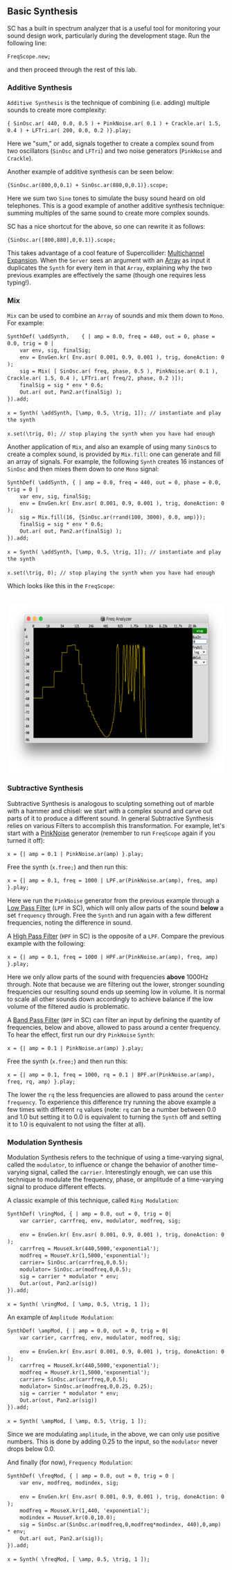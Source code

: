 
## Basic Synthesis

SC has a built in spectrum analyzer that is a useful tool for monitoring your sound design work, particularly during the development stage. Run the following line:

```
FreqScope.new;
```

and then proceed through the rest of this lab.

### Additive Synthesis

`Additive Synthesis` is the technique of combining (i.e. adding) multiple sounds to create more complexity:

```python3
{ SinOsc.ar( 440, 0.0, 0.5 ) + PinkNoise.ar( 0.1 ) + Crackle.ar( 1.5, 0.4 ) + LFTri.ar( 200, 0.0, 0.2 )}.play;
```

Here we "sum," or add, signals together to create a complex sound from two oscillators (`SinOsc` and `LFTri`) and two noise generators (`PinkNoise` and `Crackle`).

Another example of additive synthesis can be seen below:

```python3
{SinOsc.ar(800,0,0.1) + SinOsc.ar(880,0,0.1)}.scope;
```

Here we sum two `Sine` tones to simulate the busy sound heard on old telephones. This is a good example of another additive synthesis technique: summing multiples of the same sound to create more complex sounds.

SC has a nice shortcut for the above, so one can rewrite it as follows:

```python3
{SinOsc.ar([800,880],0,0.1)}.scope;
```

This takes advantage of a cool feature of Supercollider: [Multichannel Expansion](http://doc.sccode.org/Guides/Multichannel-Expansion.html). When the `Server` sees an argument with an [Array](http://doc.sccode.org/Classes/Array.html) as input it duplicates the `Synth` for every item in that `Array`, explaining why the two previous examples are effectively the same (though one requires less typing!).


### Mix

`Mix` can be used to combine an `Array` of sounds and mix them down to `Mono`. For example:

```python3
SynthDef( \addSynth,	{ | amp = 0.0, freq = 440, out = 0, phase = 0.0, trig = 0 |
	var env, sig, finalSig;
	env = EnvGen.kr( Env.asr( 0.001, 0.9, 0.001 ), trig, doneAction: 0 );
	sig = Mix( [ SinOsc.ar( freq, phase, 0.5 ), PinkNoise.ar( 0.1 ), Crackle.ar( 1.5, 0.4 ), LFTri.ar( freq/2, phase, 0.2 )]);
	finalSig = sig * env * 0.6;
	Out.ar( out, Pan2.ar(finalSig) );
}).add;

x = Synth( \addSynth, [\amp, 0.5, \trig, 1]); // instantiate and play the synth

x.set(\trig, 0); // stop playing the synth when you have had enough
```

Another application of `Mix`, and also an example of using many `SinOsc`s to create a complex sound, is provided by `Mix.fill`: one can generate and fill an array of signals. For example, the following `Synth` creates 16 instances of `SinOsc` and then mixes them down to one `Mono` signal:

```python3
SynthDef( \addSynth, { | amp = 0.0, freq = 440, out = 0, phase = 0.0, trig = 0 |
	var env, sig, finalSig;
	env = EnvGen.kr( Env.asr( 0.001, 0.9, 0.001 ), trig, doneAction: 0 );
	sig = Mix.fill(16, {SinOsc.ar(rrand(100, 3000), 0.0, amp)});
	finalSig = sig * env * 0.6;
	Out.ar( out, Pan2.ar(finalSig) );
}).add;

x = Synth( \addSynth, [\amp, 0.5, \trig, 1]); // instantiate and play the synth

x.set(\trig, 0); // stop playing the synth when you have had enough
```

Which looks like this in the `FreqScope`:

<br/><img src="/assets/addsynth_freqscope.png" height="390" width="605">


### Subtractive Synthesis

Subtractive Synthesis is analogous to sculpting something out of marble with a hammer and chisel: we start with a complex sound and carve out parts of it to produce a different sound. In general Subtractive Synthesis relies on various Filters to accomplish this transformation. For example, let's start with a [PinkNoise](http://doc.sccode.org/Classes/PinkNoise.html) generator (remember to run `FreqScope` again if you turned it off):

```python3
x = {| amp = 0.1 | PinkNoise.ar(amp) }.play;
```

Free the synth (`x.free;`) and then run this:

```python3
x = {| amp = 0.1, freq = 1000 | LPF.ar(PinkNoise.ar(amp), freq, amp) }.play;
```

Here we run the `PinkNoise` generator from the previous example through a [Low Pass Filter](http://doc.sccode.org/Classes/LPF.html) (`LPF` in SC), which will only allow parts of the sound **below** a set `frequency` through. Free the `Synth` and run again with a few different frequencies, noting the difference in sound.

A [High Pass Filter](http://doc.sccode.org/Classes/HPF.html) (`HPF` in SC) is the opposite of a `LPF`. Compare the previous example with the following:

```python3
x = {| amp = 0.1, freq = 1000 | HPF.ar(PinkNoise.ar(amp), freq, amp) }.play;
```

Here we only allow parts of the sound with frequencies **above** 1000Hz through. Note that because we are filtering out the lower, stronger sounding frequencies our resulting sound ends up seeming low in volume. It is normal to scale all other sounds down accordingly to achieve balance if the low volume of the filtered audio is problematic.

A [Band Pass Filter](http://doc.sccode.org/Classes/BPF.html) (`BPF` in SC) can filter an input by defining the quantity of frequencies, below and above, allowed to pass around a center frequency. To hear the effect, first run our dry `PinkNoise` `Synth`:

```python3
x = {| amp = 0.1 | PinkNoise.ar(amp) }.play;
```

Free the synth (`x.free;`) and then run this:

```python3
x = {| amp = 0.1, freq = 1000, rq = 0.1 | BPF.ar(PinkNoise.ar(amp), freq, rq, amp) }.play;
```

The lower the `rq` the less frequencies are allowed to pass around the `center frequency`. To experience this difference try running the above example a few times with different `rq` values (note: `rq` can be a number between 0.0 and 1.0 but setting it to 0.0 is equivalent to turning the `Synth` off and setting it to 1.0 is equivalent to not using the filter at all).


### Modulation Synthesis

Modulation Synthesis refers to the technique of using a time-varying signal, called the `modulator`, to influence or change the behavior of another time-varying signal, called the `carrier`. Interestingly enough, we can use this technique to modulate the frequency, phase, or amplitude of a time-varying signal to produce different effects.

A classic example of this technique, called `Ring Modulation`:

```python3
SynthDef( \ringMod, { | amp = 0.0, out = 0, trig = 0|
	var carrier, carrfreq, env, modulator, modfreq, sig;

	env = EnvGen.kr( Env.asr( 0.001, 0.9, 0.001 ), trig, doneAction: 0 );
	carrfreq = MouseX.kr(440,5000,'exponential');
	modfreq = MouseY.kr(1,5000,'exponential');
	carrier= SinOsc.ar(carrfreq,0,0.5);
	modulator= SinOsc.ar(modfreq,0,0.5);
	sig = carrier * modulator * env;
	Out.ar(out, Pan2.ar(sig))
}).add;

x = Synth( \ringMod, [ \amp, 0.5, \trig, 1 ]);
```

An example of `Amplitude Modulation`:

```python3
SynthDef( \ampMod, { | amp = 0.0, out = 0, trig = 0|
	var carrier, carrfreq, env, modulator, modfreq, sig;

	env = EnvGen.kr( Env.asr( 0.001, 0.9, 0.001 ), trig, doneAction: 0 );
	carrfreq = MouseX.kr(440,5000,'exponential');
	modfreq = MouseY.kr(1,5000,'exponential');
	carrier= SinOsc.ar(carrfreq,0,0.5);
	modulator= SinOsc.ar(modfreq,0,0.25, 0.25);
	sig = carrier * modulator * env;
	Out.ar(out, Pan2.ar(sig))
}).add;

x = Synth( \ampMod, [ \amp, 0.5, \trig, 1 ]);
```

Since we are modulating `amplitude`, in the above, we can only use positive numbers. This is done by adding 0.25 to the input, so the `modulator` never drops below 0.0.


And finally (for now), `Frequency Modulation`:

```python3
SynthDef( \freqMod, { | amp = 0.0, out = 0, trig = 0 |
	var env, modfreq, modindex, sig;

	env = EnvGen.kr( Env.asr( 0.001, 0.9, 0.001 ), trig, doneAction: 0 );
	modfreq = MouseX.kr(1,440, 'exponential');
	modindex = MouseY.kr(0.0,10.0);
	sig = SinOsc.ar(SinOsc.ar(modfreq,0,modfreq*modindex, 440),0,amp) * env;
	Out.ar( out, Pan2.ar(sig));
}).add;

x = Synth( \freqMod, [ \amp, 0.5, \trig, 1 ]);
```
